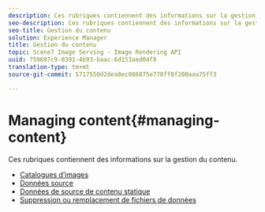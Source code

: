 ```yaml
---
description: Ces rubriques contiennent des informations sur la gestion du contenu.
seo-description: Ces rubriques contiennent des informations sur la gestion du contenu.
seo-title: Gestion du contenu
solution: Experience Manager
title: Gestion du contenu
topic: Scene7 Image Serving - Image Rendering API
uuid: 759697c9-0391-4b93-baac-6d153aed04f8
translation-type: tm+mt
source-git-commit: 5717550d2dea8ec086875e770ff8f200aaa75ff3

---
```



# Managing content{#managing-content}

Ces rubriques contiennent des informations sur la gestion du contenu.

* [Catalogues d’images](c-image-catalogs.md)
* [Données source](r-source-data.md)
* [Données de source de contenu statique](c-static-content-source-data.md)
* [Suppression ou remplacement de fichiers de données](c-deleting-or-replacing-data-files.md)

